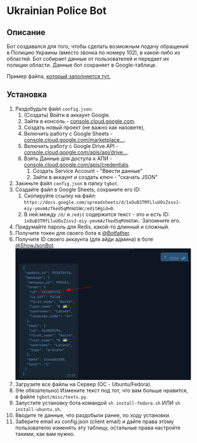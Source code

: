 # Ukrainian Police Bot

## Описание
Бот создавался для того, чтобы сделать возможным подачу обращений в Полицию Украины (вместо звонка по номеру 102), в какой-либо из областей. 
Бот собирает данные от пользователей и передает их полиции области.
Данные бот сохраняет в Google-таблице.

Пример файла, [который заполняется тут.](https://docs.google.com/spreadsheets/d/1jVzM1VdnJ6s_3uT_YwG_0F2KQfZeba8c5mkEaz7CtJk/)



## Установка
1. Раздобудьте файл `config.json`:
   1. (Создать) Войти в аккаунт Google.
   2. Зайти в консоль - [console.cloud.google.com](https://console.cloud.google.com/).
   3. Создать новый проект (не важно как назовете),
   4. Включить работу с Google Sheets - [console.cloud.google.com/marketplace...](https://console.cloud.google.com/marketplace/product/google/sheets.googleapis.com?q=search&referrer=search).
   5. Включить работу с Google Drive API - [console.cloud.google.com/apis/api/drive...](https://console.cloud.google.com/apis/api/drive.googleapis.com/overview).
   6. Взять Данные для доступа к АПИ - [console.cloud.google.com/apis/credentials](https://console.cloud.google.com/apis/credentials).
       1. Создать Service Account - "Ввести данные"
       2. Зайти в аккаунт и создать ключ - "скачать JSON"
2. Закиньте файл `config.json` в папку `tgbot`.
3. Создайте файл в Google Sheets, сохраните его ID:
   1. Скопируйте ссылку на файл: `https://docs.google.com/spreadsheets/d/1xOuB3TMfLluUOsZssvJ-eiy-ymvmAzTked5qMVmUSWc/edit#gid=0`.
   2. В ней между `/d/` и `/edit` содержится текст - это и есть ID: `1xOuB3TMfLluUOsZssvJ-eiy-ymvmAzTked5qMVmUSWc`. Запомните его.
4. Придумайте пароль для Redis, какой-то длинный и сложный.
5. Получите токен для своего бота в [@Botfather](https://t.me/botfather).
6. Получите ID своего аккаунта (для айди админа) в боте [@ShowJsonBot](https://t.me/ShowJsonBot). ![img.png](github/img.png)
7. Загрузите все файлы на Сервер (ОС - Ubuntu/Fedora).
8. (Не обязательно) Измените текст под тот, что вам больше нравится, в файле `tgbot/misc/texts.py`.
9. Запустите установку бота командой `sh install-fedora.sh` ИЛИ `sh install-ubuntu.sh`.
10. Вводите те данные, что раздобыли ранее, по ходу установки.
11. Заберите email из config.json (client email) и дайте права этому пользователю изменять эту таблицу, остальные права настройте такими, как вам нужно.


